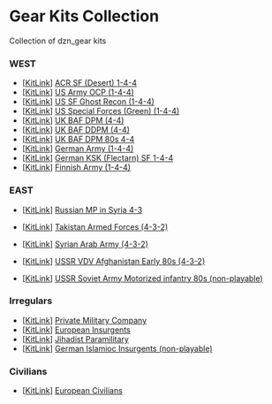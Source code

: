 # Gear Kits Collection
Collection of dzn_gear kits

### WEST
- [[KitLink](https://raw.githubusercontent.com/reptiloids/Gear_Kits_Collection/master/West/ACR%20SF%20Desert%201-4-4/Kit%20ACR%20SF%20Desert%201-4-4.sqf)] [ACR SF (Desert) 1-4-4](https://github.com/rempopo/Gear_Kits_Collection/tree/master/West/ACR%20SF%20Desert%201-4-4)
- [[KitLink](https://raw.githubusercontent.com/rempopo/Gear_Kits_Collection/master/West/US%20Army%20OCP%201-4-4/Kit%20US%20Army%20OCP.sqf)] [US Army OCP (1-4-4)](https://github.com/rempopo/Gear_Kits_Collection/tree/master/West/US%20Army%20OCP%201-4-4)
- [[KitLink](https://raw.githubusercontent.com/reptiloids/Gear_Kits_Collection/master/West/US%20SF%20Ghost%20Recon%201-4-4/Kits%20US%20SF%20Ghost%20Recon%201-4-4.sqf)] [US SF Ghost Recon (1-4-4)](https://github.com/rempopo/Gear_Kits_Collection/tree/master/West/US%20SF%20Ghost%20Recon%201-4-4)
- [[KitLink](https://raw.githubusercontent.com/rempopo/Gear_Kits_Collection/master/West/US%20SF%20Green%201-4-4/Kit%20US%20SF%20Green%201-4-4.sqf)] [US Special Forces (Green) (1-4-4)](https://github.com/rempopo/Gear_Kits_Collection/tree/master/West/US%20SF%20Green%201-4-4)
- [[KitLink](https://raw.githubusercontent.com/reptiloids/Gear_Kits_Collection/master/West/UK%20BAF%20DPM%204-4/Kit%20BAF%20DPM%204-4.sqf)] [UK BAF DPM (4-4)](https://github.com/rempopo/Gear_Kits_Collection/tree/master/West/UK%20BAF%20DPM%204-4)
- [[KitLink](https://raw.githubusercontent.com/reptiloids/Gear_Kits_Collection/master/West/UK%20BAF%20DPM%204-4/Kit%20BAF%20DPM%204-4.sqf)] [UK BAF DDPM (4-4)](https://github.com/rempopo/Gear_Kits_Collection/tree/master/West/UK%20BAF%20DDPM%204-4)
- [[KitLink](https://raw.githubusercontent.com/reptiloids/Gear_Kits_Collection/master/West/UK%20BAF%20DPM%2080s%204-4/Kit%20UK%20BAF%20DPM%2080s%204-4.sqf)] [UK BAF DPM 80s 4-4](https://github.com/rempopo/Gear_Kits_Collection/tree/master/West/UK%20BAF%20DPM%2080s%204-4)
- [[KitLink](https://raw.githubusercontent.com/reptiloids/Gear_Kits_Collection/master/West/German%20Army%201-4-4/Kits%20Bundeswehr%20Flectarn.sqf)] [German Army (1-4-4)](https://github.com/rempopo/Gear_Kits_Collection/tree/master/West/German%20Army%201-4-4)
- [[KitLink](https://raw.githubusercontent.com/reptiloids/Gear_Kits_Collection/master/West/German%20KSK%20SF%201-4-4/Kit%20German%20KSK%20SF%201-4-4.sqf)] [German KSK (Flectarn) SF 1-4-4](https://github.com/rempopo/Gear_Kits_Collection/tree/master/West/German%20KSK%20SF%201-4-4)
- [[KitLink](https://raw.githubusercontent.com/rempopo/Gear_Kits_Collection/master/West/Finnish%20Army%201-4-4/Kits_finnish_snow.sqf)] [Finnish Army (1-4-4)](https://github.com/rempopo/Gear_Kits_Collection/tree/master/West/Finnish%20Army%201-4-4)


### EAST
- [[KitLink](https://raw.githubusercontent.com/reptiloids/Gear_Kits_Collection/master/East/Russian%20MP%20in%20Syria%204-3/Kit%20Russian%20MP%20in%20Syria%204-3.sqf)] [Russian MP in Syria 4-3](https://github.com/rempopo/Gear_Kits_Collection/tree/master/East/Russian%20MP%20in%20Syria%204-3)

- [[KitLink](https://raw.githubusercontent.com/rempopo/Gear_Kits_Collection/master/East/Takistan%20Armed%20Forces%204-3-2/Kit%20TAF%204-3-2.sqf)] [Takistan Armed Forces (4-3-2)](https://github.com/rempopo/Gear_Kits_Collection/tree/master/East/Takistan%20Armed%20Forces%204-3-2)
- [[KitLink](https://raw.githubusercontent.com/rempopo/Gear_Kits_Collection/master/East/Syrian%20Arab%20Army/Kit%20Syrian%20Arab%20Army.sqf)] [Syrian Arab Army (4-3-2)](https://github.com/rempopo/Gear_Kits_Collection/tree/master/East/Syrian%20Arab%20Army)
- [[KitLink](https://raw.githubusercontent.com/rempopo/Gear_Kits_Collection/master/East/USSR%20VDV%20Afghanistan%20Early%2080s/kit%20USSR%20VDV%2080s.sqf)] [USSR VDV Afghanistan Early 80s (4-3-2)](https://github.com/rempopo/Gear_Kits_Collection/tree/master/East/USSR%20VDV%20Afghanistan%20Early%2080s)
- [[KitLink](https://raw.githubusercontent.com/reptiloids/Gear_Kits_Collection/master/East/USSR%20SA%20Motorized%20NPC/Kit%20USSR%20SA%20Motorized%20NPC.sqf)] [USSR Soviet Army Motorized infantry 80s (non-playable)  ](https://github.com/rempopo/Gear_Kits_Collection/tree/master/East/USSR%20SA%20Motorized%20NPC)

### Irregulars
- [[KitLink](https://raw.githubusercontent.com/rempopo/Gear_Kits_Collection/master/Irregulars/Private%20Military%20Company/Kits_PMC.sqf)] [Private Military Company](https://github.com/rempopo/Gear_Kits_Collection/tree/master/Irregulars/Private%20Military%20Company)
- [[KitLink](https://raw.githubusercontent.com/reptiloids/Gear_Kits_Collection/master/Irregulars/European%20Insurgents/Kits%20European%20Irregulars.sqf)] [European Insurgents](https://github.com/rempopo/Gear_Kits_Collection/tree/master/Irregulars/European%20Insurgents)
- [[KitLink](https://raw.githubusercontent.com/rempopo/Gear_Kits_Collection/master/Irregulars/Jihadist%20Paramilitary/Kits%20Jihadist%20Paramilitary.sqf)] [Jihadist Paramilitary](https://github.com/rempopo/Gear_Kits_Collection/tree/master/Irregulars/Jihadist%20Paramilitary)
- [[KitLink](https://raw.githubusercontent.com/reptiloids/Gear_Kits_Collection/master/Irregulars/German%20Islamic%20Insurgents/Kit%20German%20Islamic%20Insurgents.sqf)] [German Islamioc Insurgents (non-playable)](https://github.com/rempopo/Gear_Kits_Collection/tree/master/Irregulars/German%20Islamic%20Insurgents)


### Civilians
- [[KitLink](https://raw.githubusercontent.com/reptiloids/Gear_Kits_Collection/master/Civilians/European%20Civilians/Kits%20European%20Civilians.sqf)] [European Civilians](https://github.com/rempopo/Gear_Kits_Collection/tree/master/Civilians/European%20Civilians)
